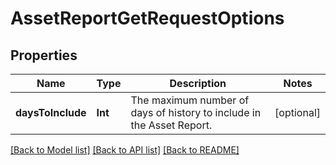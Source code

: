 # AssetReportGetRequestOptions

## Properties
Name | Type | Description | Notes
------------ | ------------- | ------------- | -------------
**daysToInclude** | **Int** | The maximum number of days of history to include in the Asset Report. | [optional] 

[[Back to Model list]](../README.md#documentation-for-models) [[Back to API list]](../README.md#documentation-for-api-endpoints) [[Back to README]](../README.md)


